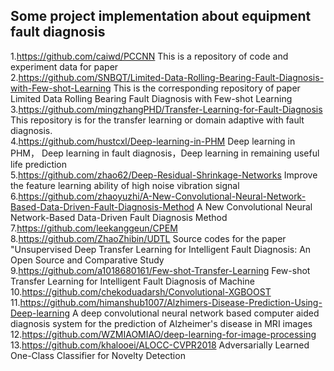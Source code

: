 ## Some project implementation about equipment fault diagnosis  
  
1.https://github.com/caiwd/PCCNN This is a repository of code and experiment data for paper  
2.https://github.com/SNBQT/Limited-Data-Rolling-Bearing-Fault-Diagnosis-with-Few-shot-Learning  This is the corresponding repository of paper Limited Data Rolling Bearing Fault Diagnosis with Few-shot Learning  
3.https://github.com/mingzhangPHD/Transfer-Learning-for-Fault-Diagnosis  This repository is for the transfer learning or domain adaptive with fault diagnosis.  
4.https://github.com/hustcxl/Deep-learning-in-PHM Deep learning in PHM， Deep learning in fault diagnosis，Deep learning in remaining useful life prediction  
5.https://github.com/zhao62/Deep-Residual-Shrinkage-Networks  Improve the feature learning ability of high noise vibration signal  
6.https://github.com/zhaoyuzhi/A-New-Convolutional-Neural-Network-Based-Data-Driven-Fault-Diagnosis-Method   A New Convolutional Neural Network-Based Data-Driven Fault Diagnosis Method   
7.https://github.com/leekanggeun/CPEM   
8.https://github.com/ZhaoZhibin/UDTL  Source codes for the paper "Unsupervised Deep Transfer Learning for Intelligent Fault Diagnosis: An Open Source and Comparative Study  
9.https://github.com/a1018680161/Few-shot-Transfer-Learning Few-shot Transfer Learning for Intelligent Fault Diagnosis of Machine  
10.https://github.com/chekoduadarsh/Convolutional-XGBOOST   
11.https://github.com/himanshub1007/Alzhimers-Disease-Prediction-Using-Deep-learning  A deep convolutional neural network based computer aided diagnosis system for the prediction of Alzheimer's disease in MRI images  
12.https://github.com/WZMIAOMIAO/deep-learning-for-image-processing  
13.https://github.com/khalooei/ALOCC-CVPR2018 Adversarially Learned One-Class Classifier for Novelty Detection  
